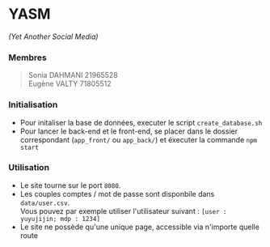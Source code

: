 # YASM
*(Yet Another Social Media)*

### Membres
> Sonia DAHMANI 21965528  
Eugène VALTY 71805512

### Initialisation
* Pour initaliser la base de données, executer le script `create_database.sh`
* Pour lancer le back-end et le front-end, se placer dans le dossier correspondant (`app_front/` ou `app_back/`) et éxecuter la commande `npm start`

### Utilisation
* Le site tourne sur le port `8080`.
* Les couples comptes / mot de passe sont disponbile dans `data/user.csv`.  
Vous pouvez par exemple utiliser l'utilisateur suivant : `[user : yuyujijin; mdp : 1234]`
* Le site ne possède qu'une unique page, accessible via n'importe quelle route